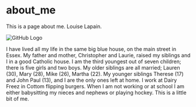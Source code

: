# about_me
This is a page about me. Louise Lapain.

![GitHub Logo](https://scontent-yyz1-1.xx.fbcdn.net/v/t1.0-9/13239067_10206362077158685_8254997053778110168_n.jpg?oh=1f3f1776b171b2ef763761192367c774&oe=5A5FE86B)

I have lived all my life in the same big blue house, on the main street in Essex. My father and mother, Christopher and Laurie, raised my siblings and I in a good Catholic house. I am the third youngest out of seven children; there is five girls and two boys. My older siblings are all married; Lauren (30), Mary (28), Mike (26), Martha (22). My younger siblings Therese (17) and John Paul (13), and I are the only ones left at home. I work at Dairy Freez in Cottom flipping burgers. When I am not working or at school I am either babysitting my nieces and nephews or playing hockey. This is a little bit of me.
